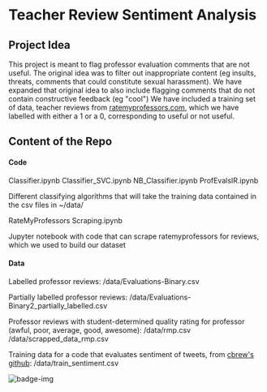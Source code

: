 # Teacher Review Sentiment Analysis

## Project Idea

This project is meant to flag professor evaluation comments that are not useful.
The original idea was to filter out inappropriate content (eg insults, threats, comments that could constitute sexual harassment).
We have expanded that original idea to also include flagging comments that do not contain constructive feedback (eg "cool")
We have included a training set of data, teacher reviews from [ratemyprofessors.com](http://www.ratemyprofessors.com/), which we have labelled with either a 1 or a 0, corresponding to useful or not useful.

Content of the Repo
------
#### Code

Classifier.ipynb
Classifier_SVC.ipynb
NB_Classifier.ipynb
ProfEvalsIR.ipynb

Different classifying algorithms that will take the training data contained in the csv files in ~/data/

RateMyProfessors Scraping.ipynb

Jupyter notebook with code that can scrape ratemyprofessors for reviews, which we used to build our dataset

#### Data

Labelled professor reviews:
/data/Evaluations-Binary.csv

Partially labelled professor reviews:
/data/Evaluations-Binary2_partially_labelled.csv

Professor reviews with student-determined quality rating for professor (awful, poor, average, good, awesome):
/data/rmp.csv
/data/scrapped_data_rmp.csv

Training data for a code that evaluates sentiment of tweets, from [cbrew's github](https://github.com/cbrew/Insults/blob/master/Insults/Data/Inputs/train.csv):
/data/train_sentiment.csv



![badge-img](https://img.shields.io/badge/Made%20at-%23AstroHackWeek-8063d5.svg?style=flat)